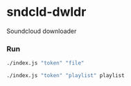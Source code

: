 # sndcld-dwldr

Soundcloud downloader

### Run
```sh
./index.js "token" "file"

./index.js "token" "playlist" playlist
```